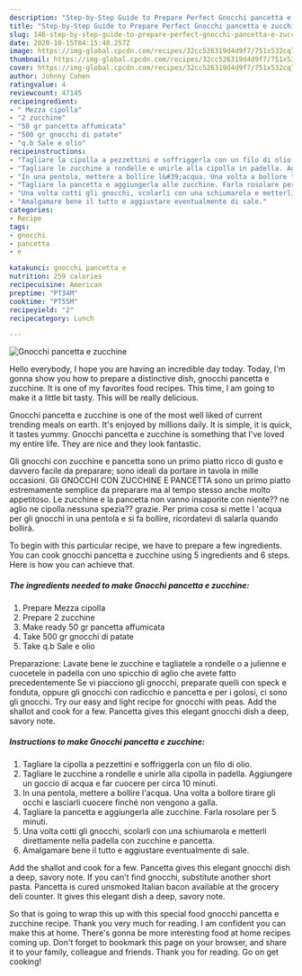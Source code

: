 ```yaml
---
description: "Step-by-Step Guide to Prepare Perfect Gnocchi pancetta e zucchine"
title: "Step-by-Step Guide to Prepare Perfect Gnocchi pancetta e zucchine"
slug: 146-step-by-step-guide-to-prepare-perfect-gnocchi-pancetta-e-zucchine
date: 2020-10-15T04:15:48.257Z
image: https://img-global.cpcdn.com/recipes/32cc526319d4d9f7/751x532cq70/gnocchi-pancetta-e-zucchine-recipe-main-photo.jpg
thumbnail: https://img-global.cpcdn.com/recipes/32cc526319d4d9f7/751x532cq70/gnocchi-pancetta-e-zucchine-recipe-main-photo.jpg
cover: https://img-global.cpcdn.com/recipes/32cc526319d4d9f7/751x532cq70/gnocchi-pancetta-e-zucchine-recipe-main-photo.jpg
author: Johnny Cohen
ratingvalue: 4
reviewcount: 47145
recipeingredient:
- " Mezza cipolla"
- "2 zucchine"
- "50 gr pancetta affumicata"
- "500 gr gnocchi di patate"
- "q.b Sale e olio"
recipeinstructions:
- "Tagliare la cipolla a pezzettini e soffriggerla con un filo di olio."
- "Tagliare le zucchine a rondelle e unirle alla cipolla in padella. Aggiungere un goccio di acqua e far cuocere per circa 10 minuti."
- "In una pentola, mettere a bollire l&#39;acqua. Una volta a bollore tirare gli occhi e lasciarli cuocere finché non vengono a galla."
- "Tagliare la pancetta e aggiungerla alle zucchine. Farla rosolare per 5 minuti."
- "Una volta cotti gli gnocchi, scolarli con una schiumarola e metterli direttamente nella padella con zucchine e pancetta."
- "Amalgamare bene il tutto e aggiustare eventualmente di sale."
categories:
- Recipe
tags:
- gnocchi
- pancetta
- e

katakunci: gnocchi pancetta e 
nutrition: 259 calories
recipecuisine: American
preptime: "PT34M"
cooktime: "PT55M"
recipeyield: "2"
recipecategory: Lunch

---
```



![Gnocchi pancetta e zucchine](https://img-global.cpcdn.com/recipes/32cc526319d4d9f7/751x532cq70/gnocchi-pancetta-e-zucchine-recipe-main-photo.jpg)

Hello everybody, I hope you are having an incredible day today. Today, I'm gonna show you how to prepare a distinctive dish, gnocchi pancetta e zucchine. It is one of my favorites food recipes. This time, I am going to make it a little bit tasty. This will be really delicious.

Gnocchi pancetta e zucchine is one of the most well liked of current trending meals on earth. It's enjoyed by millions daily. It is simple, it is quick, it tastes yummy. Gnocchi pancetta e zucchine is something that I've loved my entire life. They are nice and they look fantastic.

Gli gnocchi con zucchine e pancetta sono un primo piatto ricco di gusto e davvero facile da preparare; sono ideali da portare in tavola in mille occasioni. Gli GNOCCHI CON ZUCCHINE E PANCETTA sono un primo piatto estremamente semplice da preparare ma al tempo stesso anche molto appetitoso. Le zucchine e la pancetta non vanno insaporite con niente?? ne aglio ne cipolla.nessuna spezia?? grazie. Per prima cosa si mette l &#39;acqua per gli gnocchi in una pentola e si fa bollire, ricordatevi di salarla quando bollirà.


To begin with this particular recipe, we have to prepare a few ingredients. You can cook gnocchi pancetta e zucchine using 5 ingredients and 6 steps. Here is how you can achieve that.

<!--inarticleads1-->

##### The ingredients needed to make Gnocchi pancetta e zucchine:

1. Prepare  Mezza cipolla
1. Prepare 2 zucchine
1. Make ready 50 gr pancetta affumicata
1. Take 500 gr gnocchi di patate
1. Take q.b Sale e olio


Preparazione: Lavate bene le zucchine e tagliatele a rondelle o a julienne e cuocetele in padella con uno spicchio di aglio che avete fatto precedentemente Se vi piacciono gli gnocchi, preparate quelli con speck e fonduta, oppure gli gnocchi con radicchio e pancetta e per i golosi, ci sono gli gnocchi. Try our easy and light recipe for gnocchi with peas. Add the shallot and cook for a few. Pancetta gives this elegant gnocchi dish a deep, savory note. 

<!--inarticleads2-->

##### Instructions to make Gnocchi pancetta e zucchine:

1. Tagliare la cipolla a pezzettini e soffriggerla con un filo di olio.
1. Tagliare le zucchine a rondelle e unirle alla cipolla in padella. Aggiungere un goccio di acqua e far cuocere per circa 10 minuti.
1. In una pentola, mettere a bollire l&#39;acqua. Una volta a bollore tirare gli occhi e lasciarli cuocere finché non vengono a galla.
1. Tagliare la pancetta e aggiungerla alle zucchine. Farla rosolare per 5 minuti.
1. Una volta cotti gli gnocchi, scolarli con una schiumarola e metterli direttamente nella padella con zucchine e pancetta.
1. Amalgamare bene il tutto e aggiustare eventualmente di sale.


Add the shallot and cook for a few. Pancetta gives this elegant gnocchi dish a deep, savory note. If you can&#39;t find gnocchi, substitute another short pasta. Pancetta is cured unsmoked Italian bacon available at the grocery deli counter. It gives this elegant dish a deep, savory note. 

So that is going to wrap this up with this special food gnocchi pancetta e zucchine recipe. Thank you very much for reading. I am confident you can make this at home. There's gonna be more interesting food at home recipes coming up. Don't forget to bookmark this page on your browser, and share it to your family, colleague and friends. Thank you for reading. Go on get cooking!
